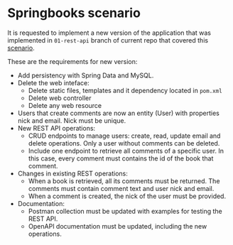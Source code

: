 # Springbooks scenario

It is requested to implement a new version of the application that was implemented in ```01-rest-api``` branch of current repo that covered this [scenario](https://github.com/david-rojo/cloudApps-spring-books/blob/01-web-restapi/doc/scenario.md).

These are the requirements for new version:

* Add persistency with Spring Data and MySQL.
* Delete the web inteface:
  * Delete static files, templates and it dependency located in ```pom.xml```
  * Delete web controller
  * Delete any web resource
* Users that create comments are now an entity (User) with properties nick and email. Nick must be unique.
* New REST API operations:
  * CRUD endpoints to manage users: create, read, update email and delete operations. Only a user without comments can be deleted.
  * Include one endpoint to retrieve all comments of a specific user. In this case, every comment must contains the id of the book that comment.
* Changes in existing REST operations:
  * When a book is retrieved, all its comments must be returned. The comments must contain comment text and user nick and email.
  * When a comment is created, the nick of the user must be provided.
* Documentation:
  * Postman collection must be updated with examples for testing the REST API.
  * OpenAPI documentation must be updated, including the new operations.
